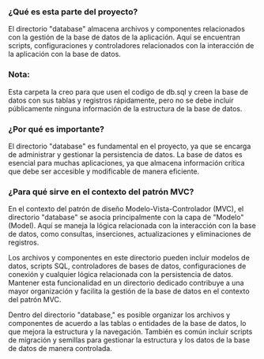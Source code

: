 ### ¿Qué es esta parte del proyecto?

El directorio "database" almacena archivos y componentes relacionados con la gestión de la base de datos de la aplicación. Aquí se encuentran scripts, configuraciones y controladores relacionados con la interacción de la aplicación con la base de datos.

### Nota:

Esta carpeta la creo para que usen el codigo de db.sql y creen la base de datos con sus tablas y registros rápidamente, pero no se debe incluir públicamente ninguna información de la estructura de la base de datos.

### ¿Por qué es importante?

El directorio "database" es fundamental en el proyecto, ya que se encarga de administrar y gestionar la persistencia de datos. La base de datos es esencial para muchas aplicaciones, ya que almacena información crítica que debe ser accesible y modificable de manera eficiente.

### ¿Para qué sirve en el contexto del patrón MVC?

En el contexto del patrón de diseño Modelo-Vista-Controlador (MVC), el directorio "database" se asocia principalmente con la capa de "Modelo" (Model). Aquí se maneja la lógica relacionada con la interacción con la base de datos, como consultas, inserciones, actualizaciones y eliminaciones de registros.

Los archivos y componentes en este directorio pueden incluir modelos de datos, scripts SQL, controladores de bases de datos, configuraciones de conexión y cualquier lógica relacionada con la persistencia de datos. Mantener esta funcionalidad en un directorio dedicado contribuye a una mayor organización y facilita la gestión de la base de datos en el contexto del patrón MVC.

Dentro del directorio "database," es posible organizar los archivos y componentes de acuerdo a las tablas o entidades de la base de datos, lo que mejora la estructura y la navegación. También es común incluir scripts de migración y semillas para gestionar la estructura y los datos de la base de datos de manera controlada.